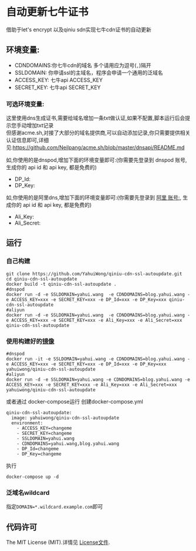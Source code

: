 # 自动更新七牛证书
借助于let's encrypt 以及qiniu sdn实现七牛cdn证书的自动更新

## 环境变量:

- CDNDOMAINS:你七牛cdn的域名 多个请用应为逗号(`,`)隔开
- SSLDOMAIN: 你申请ssl的主域名，程序会申请一个通用的泛域名
- ACCESS_KEY: 七牛api ACCESS_KEY
- SECRET_KEY: 七牛api SECRET_KEY

### 可选环境变量:
这里使用dns生成证书,需要给域名增加一条txt做认证,如果不配置,脚本运行后会提示您手动增加txt记录  
但感谢acme.sh,对接了大部分的域名提供商,可以自动添加记录,你只需要提供相关认证信息即可,详细见:https://github.com/Neilpang/acme.sh/blob/master/dnsapi/README.md  

如,你使用的是dnspod,增加下面的环境变量即可:(你需要先登录到 dnspod 账号, 生成你的 api id 和 api key, 都是免费的)
- DP_Id: 
- DP_Key: 

如,你使用的是阿里dns,增加下面的环境变量即可:(你需要先登录到 [阿里 账号:](https://ak-console.aliyun.com/#/accesskey), 生成你的 api id 和 api key, 都是免费的)
- Ali_Key: 
- Ali_Secret: 

## 运行

### 自己构建
```
git clone https://github.com/YahuiWong/qiniu-cdn-ssl-autoupdate.git
cd qiniu-cdn-ssl-autoupdate
docker build -t qiniu-cdn-ssl-autoupdate .
#dnspod
docker run -d -e SSLDOMAIN=yahui.wang  -e CDNDOMAINS=blog.yahui.wang -e ACCESS_KEY=xxx -e SECRET_KEY=xxx -e DP_Id=xxx -e DP_Key=xxx qiniu-cdn-ssl-autoupdate
#aliyun
docker run -d -e SSLDOMAIN=yahui.wang  -e CDNDOMAINS=blog.yahui.wang -e ACCESS_KEY=xxx -e SECRET_KEY=xxx -e Ali_Key=xxx -e Ali_Secret=xxx qiniu-cdn-ssl-autoupdate
```

### 使用构建好的[镜像](https://hub.daocloud.io/repos/c4b55b3e-74de-4c00-87e6-9a82b8484999)

```
#dnspod
docker run -it -e SSLDOMAIN=yahui.wang -e CDNDOMAINS=blog.yahui.wang -e ACCESS_KEY=xxx -e SECRET_KEY=xxx -e DP_Id=xxx -e DP_Key=xxx yahuiwong/qiniu-cdn-ssl-autoupdate
#aliyun
docker run -d -e SSLDOMAIN=yahui.wang -e CDNDOMAINS=blog.yahui.wang -e ACCESS_KEY=xxx -e SECRET_KEY=xxx -e Ali_Key=xxx -e Ali_Secret=xxx yahuiwong/qiniu-cdn-ssl-autoupdate
```
或者通过 docker-compose运行 
创建docker-compose.yml  
```
qiniu-cdn-ssl-autoupdate:
  image: yahuiwong/qiniu-cdn-ssl-autoupdate
  environment:
    - ACCESS_KEY=changeme
    - SECRET_KEY=changeme
    - SSLDOMAIN=yahui.wang
    - CDNDOMAINS=yahui.wang,blog.yahui.wang
    - DP_Id=changeme
    - DP_Key=changeme
```
执行  
```
docker-compose up -d
```

### 泛域名wildcard

指定`DOMAIN=*.wildcard.example.com`即可

## 代码许可

The MIT License (MIT).详情见 [License文件](https://github.com/qiniu/python-sdk/blob/master/LICENSE).
